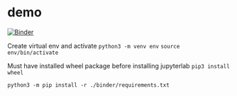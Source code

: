 # demo

[![Binder](https://mybinder.org/badge_logo.svg)](https://mybinder.org/v2/gh/parnassus/demo/main?urlpath=lab)


Create virtual env and activate
`python3 -m venv env`
`source env/bin/activate`

Must have installed wheel package before installing jupyterlab
`pip3 install wheel`

`python3 -m pip install -r ./binder/requirements.txt`